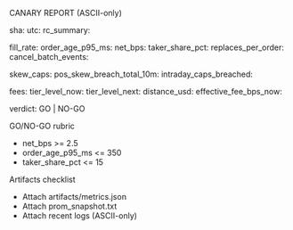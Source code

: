 CANARY REPORT (ASCII-only)

sha: 
utc: 
rc_summary: 

fill_rate: 
order_age_p95_ms: 
net_bps: 
taker_share_pct: 
replaces_per_order: 
cancel_batch_events: 

skew_caps:
  pos_skew_breach_total_10m: 
  intraday_caps_breached: 

fees:
  tier_level_now: 
  tier_level_next: 
  distance_usd: 
  effective_fee_bps_now: 

verdict: GO | NO-GO

GO/NO-GO rubric
- net_bps >= 2.5
- order_age_p95_ms <= 350
- taker_share_pct <= 15

Artifacts checklist
- Attach artifacts/metrics.json
- Attach prom_snapshot.txt
- Attach recent logs (ASCII-only)


